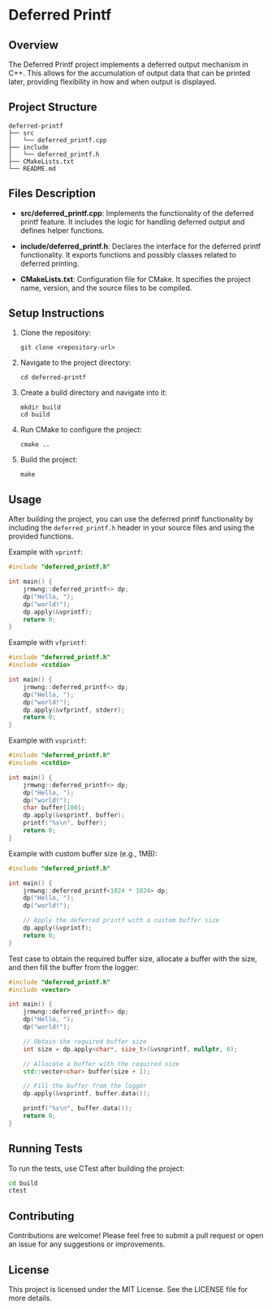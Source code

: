 # Deferred Printf

## Overview
The Deferred Printf project implements a deferred output mechanism in C++. This allows for the accumulation of output data that can be printed later, providing flexibility in how and when output is displayed.

## Project Structure
```
deferred-printf
├── src
│   └── deferred_printf.cpp
├── include
│   └── deferred_printf.h
├── CMakeLists.txt
└── README.md
```

## Files Description

- **src/deferred_printf.cpp**: Implements the functionality of the deferred printf feature. It includes the logic for handling deferred output and defines helper functions.

- **include/deferred_printf.h**: Declares the interface for the deferred printf functionality. It exports functions and possibly classes related to deferred printing.

- **CMakeLists.txt**: Configuration file for CMake. It specifies the project name, version, and the source files to be compiled.

## Setup Instructions
1. Clone the repository:
   ```
   git clone <repository-url>
   ```

2. Navigate to the project directory:
   ```
   cd deferred-printf
   ```

3. Create a build directory and navigate into it:
   ```
   mkdir build
   cd build
   ```

4. Run CMake to configure the project:
   ```
   cmake ..
   ```

5. Build the project:
   ```
   make
   ```

## Usage
After building the project, you can use the deferred printf functionality by including the `deferred_printf.h` header in your source files and using the provided functions.

Example with `vprintf`:
```cpp
#include "deferred_printf.h"

int main() {
    jrmwng::deferred_printf<> dp;
    dp("Hello, ");
    dp("world!");
    dp.apply(&vprintf);
    return 0;
}
```

Example with `vfprintf`:
```cpp
#include "deferred_printf.h"
#include <cstdio>

int main() {
    jrmwng::deferred_printf<> dp;
    dp("Hello, ");
    dp("world!");
    dp.apply(&vfprintf, stderr);
    return 0;
}
```

Example with `vsprintf`:
```cpp
#include "deferred_printf.h"
#include <cstdio>

int main() {
    jrmwng::deferred_printf<> dp;
    dp("Hello, ");
    dp("world!");
    char buffer[100];
    dp.apply(&vsprintf, buffer);
    printf("%s\n", buffer);
    return 0;
}
```

Example with custom buffer size (e.g., 1MB):
```cpp
#include "deferred_printf.h"

int main() {
    jrmwng::deferred_printf<1024 * 1024> dp;
    dp("Hello, ");
    dp("world!");

    // Apply the deferred printf with a custom buffer size
    dp.apply(&vprintf);
    return 0;
}
```

Test case to obtain the required buffer size, allocate a buffer with the size, and then fill the buffer from the logger:
```cpp
#include "deferred_printf.h"
#include <vector>

int main() {
    jrmwng::deferred_printf<> dp;
    dp("Hello, ");
    dp("world!");

    // Obtain the required buffer size
    int size = dp.apply<char*, size_t>(&vsnprintf, nullptr, 0);

    // Allocate a buffer with the required size
    std::vector<char> buffer(size + 1);

    // Fill the buffer from the logger
    dp.apply(&vsprintf, buffer.data());

    printf("%s\n", buffer.data());
    return 0;
}
```

## Running Tests
To run the tests, use CTest after building the project:

```sh
cd build
ctest
```

## Contributing
Contributions are welcome! Please feel free to submit a pull request or open an issue for any suggestions or improvements.

## License
This project is licensed under the MIT License. See the LICENSE file for more details.